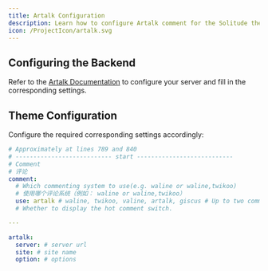 ```yaml
---
title: Artalk Configuration
description: Learn how to configure Artalk comment for the Solitude theme.
icon: /ProjectIcon/artalk.svg
---
```


## Configuring the Backend

Refer to the [Artalk Documentation](https://artalk.js.org/) to configure your server and fill in the corresponding settings.

## Theme Configuration

Configure the required corresponding settings accordingly:

```yml [_config.solitude.yml]
# Approximately at lines 789 and 840
# --------------------------- start ---------------------------
# Comment
# 评论
comment:
  # Which commenting system to use(e.g. waline or waline,twikoo)
  # 使用哪个评论系统（例如： waline or waline,twikoo）
  use: artalk # waline, twikoo, valine, artalk, giscus # Up to two comment systems can be turned on at the same time
  # Whether to display the hot comment switch.

···

artalk:
  server: # server url
  site: # site name
  option: # options
```
